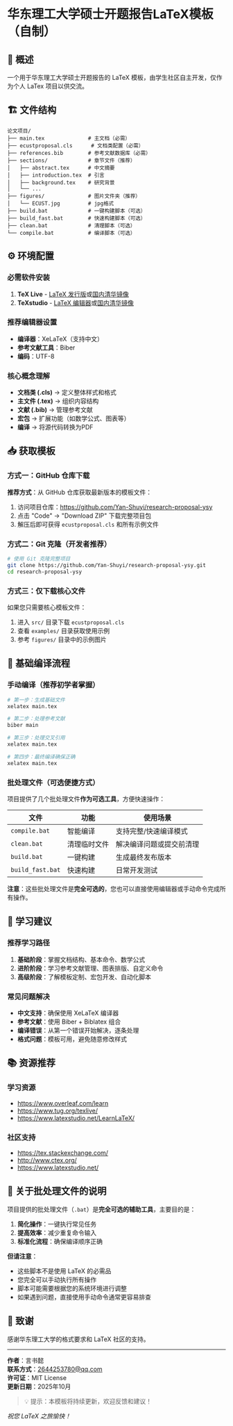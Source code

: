 # 华东理工大学硕士开题报告LaTeX模板（自制）

## 📖 概述

一个用于华东理工大学硕士开题报告的 LaTeX 模板，由学生社区自主开发，仅作为个人 LaTex 项目以供交流。

## 🏗️ 文件结构

```
论文项目/
├── main.tex              # 主文档（必需）
├── ecustproposal.cls      # 文档类配置（必需）
├── references.bib        # 参考文献数据库（必需）
├── sections/             # 章节文件（推荐）
│   ├── abstract.tex      # 中文摘要
│   ├── introduction.tex  # 引言
│   ├── background.tex    # 研究背景
│   └── ...
├── figures/              # 图片文件夹（推荐）
│   └── ECUST.jpg         # jpg格式
├── build.bat             # 一键构建脚本（可选）
├── build_fast.bat        # 快速构建脚本（可选）
├── clean.bat             # 清理脚本（可选）
└── compile.bat           # 编译脚本（可选）
```

## ⚙️ 环境配置

### 必需软件安装
1. **TeX Live** - [LaTeX 发行版](https://www.tug.org/texlive/)或[国内清华镜像](https://mirrors.tuna.tsinghua.edu.cn/CTAN/systems/texlive/Images/)
2. **TeXstudio** - [LaTeX 编辑器](https://www.texstudio.org/)或[国内清华镜像](https://mirrors.tuna.tsinghua.edu.cn/github-release/texstudio-org/texstudio/LatestRelease/)

### 推荐编辑器设置
- **编译器**：XeLaTeX（支持中文）
- **参考文献工具**：Biber
- **编码**：UTF-8

### 核心概念理解
- **文档类 (.cls)** → 定义整体样式和格式
- **主文件 (.tex)** → 组织内容结构 
- **文献 (.bib)** → 管理参考文献
- **宏包** → 扩展功能（如数学公式、图表等）
- **编译** → 将源代码转换为PDF

## 📥 获取模板

### 方式一：GitHub 仓库下载
**推荐方式**：从 GitHub 仓库获取最新版本的模板文件：

1. 访问项目仓库：https://github.com/Yan-Shuyi/research-proposal-ysy
2. 点击 "Code" → "Download ZIP" 下载完整项目包
3. 解压后即可获得 `ecustproposal.cls` 和所有示例文件

### 方式二：Git 克隆（开发者推荐）
```bash
# 使用 Git 克隆完整项目
git clone https://github.com/Yan-Shuyi/research-proposal-ysy.git
cd research-proposal-ysy
```

### 方式三：仅下载核心文件
如果您只需要核心模板文件：
1. 进入 `src/` 目录下载 `ecustproposal.cls`
2. 查看 `examples/` 目录获取使用示例
3. 参考 `figures/` 目录中的示例图片

## 📝 基础编译流程

### 手动编译（推荐初学者掌握）
```bash
# 第一步：生成基础文件
xelatex main.tex

# 第二步：处理参考文献
biber main

# 第三步：处理交叉引用
xelatex main.tex

# 第四步：最终编译确保正确
xelatex main.tex
```

### 批处理文件（可选便捷方式）
项目提供了几个批处理文件**作为可选工具**，方便快速操作：

| 文件 | 功能 | 使用场景 |
|------|------|----------|
| `compile.bat` | 智能编译 | 支持完整/快速编译模式 |
| `clean.bat` | 清理临时文件 | 解决编译问题或提交前清理 |
| `build.bat` | 一键构建 | 生成最终发布版本 |
| `build_fast.bat` | 快速构建 | 日常开发测试 |

**注意**：这些批处理文件是**完全可选的**，您也可以直接使用编辑器或手动命令完成所有操作。

## 🌟 学习建议

### 推荐学习路径
1. **基础阶段**：掌握文档结构、基本命令、数学公式
2. **进阶阶段**：学习参考文献管理、图表排版、自定义命令
3. **高级阶段**：了解模板定制、宏包开发、自动化脚本

### 常见问题解决
- **中文支持**：确保使用 XeLaTeX 编译器
- **参考文献**：使用 Biber + Biblatex 组合
- **编译错误**：从第一个错误开始解决，逐条处理
- **格式问题**：模板可用，避免随意修改样式

## 📚 资源推荐

### 学习资源
- https://www.overleaf.com/learn
- https://www.tug.org/texlive/
- https://www.latexstudio.net/LearnLaTeX/

### 社区支持
- https://tex.stackexchange.com/
- http://www.ctex.org/
- https://www.latexstudio.net/

## 🔧 关于批处理文件的说明

项目提供的批处理文件（`.bat`）是**完全可选的辅助工具**，主要目的是：

1. **简化操作**：一键执行常见任务
2. **提高效率**：减少重复命令输入
3. **标准化流程**：确保编译顺序正确

**但请注意**：
- 这些脚本不是使用 LaTeX 的必需品
- 您完全可以手动执行所有操作
- 脚本可能需要根据您的系统环境进行调整
- 如果遇到问题，直接使用手动命令通常更容易排查

## 💖 致谢

感谢华东理工大学的格式要求和 LaTeX 社区的支持。

---

**作者**：言书懿  
**联系方式**：2644253780@qq.com  
**许可证**：MIT License  
**更新日期**：2025年10月

> 💡 提示：本模板将持续更新，欢迎反馈和建议！

*祝您 LaTeX 之旅愉快！*